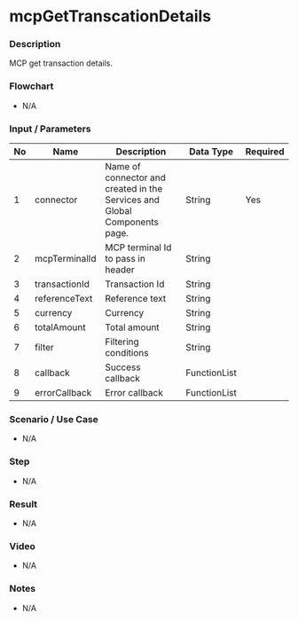 # mcpGetTranscationDetails

### Description

 MCP get transaction details.

### Flowchart

- N/A

<!--![Flowchart](componentValue-flowchart.png?raw=true)-->

### Input / Parameters

| No | Name | Description | Data Type | Required |
| ------ | ------ | ------ |------ | ------ |
| 1 | connector | Name of connector and created in the Services and Global Components page. | String | Yes  |
| 2 | mcpTerminalId | MCP terminal Id to pass in header | String |  | 
| 3 | transactionId | Transaction Id | String |  | 
| 4 | referenceText | Reference text | String |  | 
| 5 | currency | Currency | String |  | 
| 6 | totalAmount | Total amount | String |  | 
| 7 | filter | Filtering conditions | String |  | 
| 8 | callback | Success callback | FunctionList |  | 
| 9 | errorCallback | Error callback | FunctionList |  | 

### Scenario / Use Case

- N/A

### Step

- N/A

### Result

- N/A

### Video

- N/A

### Notes

- N/A